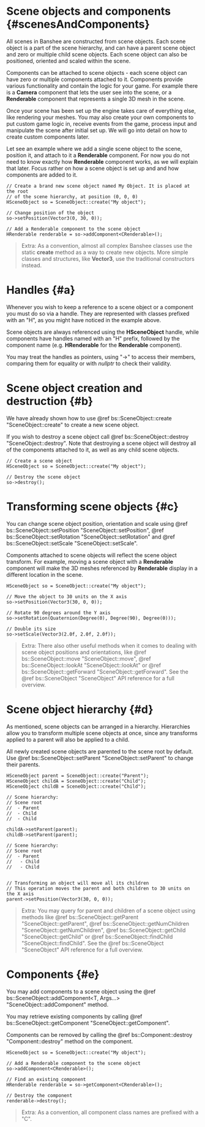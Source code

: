 Scene objects and components					{#scenesAndComponents}
===============

All scenes in Banshee are constructed from scene objects. Each scene object is a part of the scene hierarchy, and can have a parent scene object and zero or multiple child scene objects. Each scene object can also be positioned, oriented and scaled within the scene.

Components can be attached to scene objects - each scene object can have zero or multiple components attached to it. Components provide various functionality and contain the logic for your game. For example there is a **Camera** component that lets the user see into the scene, or a **Renderable** component that represents a single 3D mesh in the scene. 

Once your scene has been set up the engine takes care of everything else, like rendering your meshes. You may also create your own components to put custom game logic in, receive events from the game, process input and manipulate the scene after initial set up. We will go into detail on how to create custom components later.

Let see an example where we add a single scene object to the scene, position it, and attach to it a **Renderable** component. For now you do not need to know exactly how **Renderable** component works, as we will explain that later. Focus rather on how a scene object is set up and and how components are added to it.

~~~~~~~~~~~~~{.cpp}
// Create a brand new scene object named My Object. It is placed at the root 
// of the scene hierarchy, at position (0, 0, 0)
HSceneObject so = SceneObject::create("My object");

// Change position of the object
so->setPosition(Vector3(0, 30, 0));

// Add a Renderable component to the scene object
HRenderable renderable = so->addComponent<CRenderable>();
~~~~~~~~~~~~~

> Extra: As a convention, almost all complex Banshee classes use the static **create** method as a way to create new objects. More simple classes and structures, like **Vector3**, use the traditional constructors instead.

# Handles {#a}
Whenever you wish to keep a reference to a scene object or a component you must do so via a handle. They are represented with classes prefixed with an "H", as you might have noticed in the example above. 

Scene objects are always referenced using the **HSceneObject** handle, while components have handles named with an "H" prefix, followed by the component name (e.g. **HRenderable** for the **Renderable** component).

You may treat the handles as pointers, using "->" to access their members, comparing them for equality or with *nullptr* to check their validity. 

# Scene object creation and destruction {#b}
We have already shown how to use @ref bs::SceneObject::create "SceneObject::create" to create a new scene object. 

If you wish to destroy a scene object call @ref bs::SceneObject::destroy "SceneObject::destroy". Note that destroying a scene object will destroy all of the components attached to it, as well as any child scene objects.

~~~~~~~~~~~~~{.cpp}
// Create a scene object
HSceneObject so = SceneObject::create("My object");

// Destroy the scene object
so->destroy();
~~~~~~~~~~~~~

# Transforming scene objects {#c}
You can change scene object position, orientation and scale using @ref bs::SceneObject::setPosition "SceneObject::setPosition", @ref bs::SceneObject::setRotation "SceneObject::setRotation" and @ref bs::SceneObject::setScale "SceneObject::setScale".

Components attached to scene objects will reflect the scene object transform. For example, moving a scene object with a **Renderable** component will make the 3D meshes referenced by **Renderable** display in a different location in the scene.

~~~~~~~~~~~~~{.cpp}
HSceneObject so = SceneObject::create("My object");

// Move the object to 30 units on the X axis
so->setPosition(Vector3(30, 0, 0));

// Rotate 90 degrees around the Y axis
so->setRotation(Quaternion(Degree(0), Degree(90), Degree(0)));

// Double its size
so->setScale(Vector3(2.0f, 2.0f, 2.0f));
~~~~~~~~~~~~~

> Extra: There also other useful methods when it comes to dealing with scene object positions and orientations, like @ref bs::SceneObject::move "SceneObject::move", @ref bs::SceneObject::lookAt "SceneObject::lookAt" or @ref bs::SceneObject::getForward "SceneObject::getForward". See the @ref bs::SceneObject "SceneObject" API reference for a full overview.

# Scene object hierarchy {#d}
As mentioned, scene objects can be arranged in a hierarchy. Hierarchies allow you to transform multiple scene objects at once, since any transforms applied to a parent will also be applied to a child.

All newly created scene objects are parented to the scene root by default. Use @ref bs::SceneObject::setParent "SceneObject::setParent" to change their parents.

~~~~~~~~~~~~~{.cpp}
HSceneObject parent = SceneObject::create("Parent");
HSceneObject childA = SceneObject::create("Child");
HSceneObject childB = SceneObject::create("Child");

// Scene hierarchy:
// Scene root
//  - Parent
//  - Child
//  - Child 

childA->setParent(parent);
childB->setParent(parent);

// Scene hierarchy:
// Scene root
//  - Parent
//   - Child
//   - Child 


// Transforming an object will move all its children
// This operation moves the parent and both children to 30 units on the X axis
parent->setPosition(Vector3(30, 0, 0));
~~~~~~~~~~~~~

> Extra: You may query for parent and children of a scene object using methods like @ref bs::SceneObject::getParent "SceneObject::getParent", @ref bs::SceneObject::getNumChildren "SceneObject::getNumChildren", @ref bs::SceneObject::getChild "SceneObject::getChild" or @ref bs::SceneObject::findChild "SceneObject::findChild". See the @ref bs::SceneObject "SceneObject" API reference for a full overview.

# Components {#e}
You may add components to a scene object using the @ref bs::SceneObject::addComponent<T, Args...> "SceneObject::addComponent<T>" method. 

You may retrieve existing components by calling @ref bs::SceneObject::getComponent<T> "SceneObject::getComponent<T>".

Components can be removed by calling the @ref bs::Component::destroy "Component::destroy" method on the component.

~~~~~~~~~~~~~{.cpp}
HSceneObject so = SceneObject::create("My object");

// Add a Renderable component to the scene object
so->addComponent<CRenderable>();

// Find an existing component
HRenderable renderable = so->getComponent<CRenderable>();

// Destroy the component
renderable->destroy();
~~~~~~~~~~~~~

> Extra: As a convention, all component class names are prefixed with a "C".